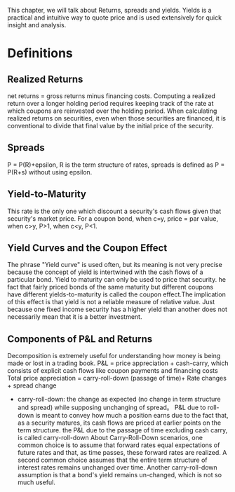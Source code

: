This chapter, we will talk about Returns, spreads and yields.
Yields is a practical and intuitive way to quote price and is used extensively for quick insight and analysis.
# Definitions
## Realized Returns
net returns = gross returns minus financing costs. Computing a realized return over a longer holding period requires keeping track of the rate at which coupons are reinvested over the holding period.
When calculating realized returns on securities, even when those securities are financed, it is conventional to divide that final value by the initial price of the security.
## Spreads
P = P(R)+epsilon, R is the term structure of rates, spreads is defined as P = P(R+s) without using epsilon.
## Yield-to-Maturity
This rate is the only one which discount a security's cash flows given that security's market price.
For a coupon bond, when c=y, price = par value, when c>y, P>1, when c<y, P<1.

## Yield Curves and the Coupon Effect
The phrase "Yield curve" is used often, but its meaning is not very precise because the concept of yield is intertwined with the cash flows of a particular bond. Yield to maturity can only be used to price that security.
he fact that fairly priced bonds of the same maturity but different coupons have different yields-to-maturity is called the coupon effect.The implication of this effect is that yield is not a reliable measure of relative value.  Just because one fixed income security has a higher yield than another does not necessarily mean that it is a better investment.

## Components of P&L and Returns
Decomposition is extremely useful for understanding how money is being made or lost in a trading book.
P&L = price appreciation + cash-carry, which consists of explicit cash flows like coupon payments and financing costs
Total price appreciation = carry-roll-down (passage of time)+ Rate changes + spread change
- carry-roll-down: the change as expected (no change in term structure and spread) while supposing unchanging of spread。 P&L due to roll-down is meant to convey how much a position earns due to the fact that, as a security matures, its cash flows are priced at earlier points on the term structure. the P&L due to the passage of time excluding cash carry, is called carry-roll-down
About Carry-Roll-Down scenarios, one common choice is to assume that forward rates equal expectations of future rates and that, as time passes, these forward rates are realized. A second common choice assumes that the entire term structure of interest rates remains unchanged over time. Another carry-roll-down assumption is that a bond's yield remains un-changed, which is not so much useful.
